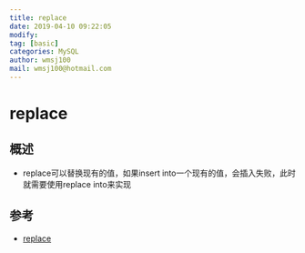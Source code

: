 ```yaml
---
title: replace
date: 2019-04-10 09:22:05	
modify: 
tag: [basic]
categories: MySQL 
author: wmsj100
mail: wmsj100@hotmail.com
---
```


# replace

## 概述
- replace可以替换现有的值，如果insert into一个现有的值，会插入失败，此时就需要使用replace into来实现

## 参考
- [replace](https://www.liaoxuefeng.com/wiki/001508284671805d39d23243d884b8b99f440bfae87b0f4000/001541118432466e6ee1a9fdd134026b281bf014f109264000)
